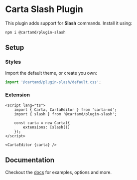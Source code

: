 # Carta Slash Plugin

This plugin adds support for **Slash** commands. Install it using:

```
npm i @cartamd/plugin-slash
```

## Setup

### Styles

Import the default theme, or create you own:

```ts
import '@cartamd/plugin-slash/default.css';
```

### Extension

```svelte
<script lang="ts">
	import { Carta, CartaEditor } from 'carta-md';
	import { slash } from '@cartamd/plugin-slash';

	const carta = new Carta({
		extensions: [slash()]
	});
</script>

<CartaEditor {carta} />
```

## Documentation

Checkout the [docs](https://beartocode.github.io/carta/plugins/slash) for examples, options and more.
